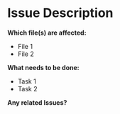 # Issue Description

**Which file(s) are affected:**
 - File 1
 - File 2

**What needs to be done:**
 - Task 1
 - Task 2

**Any related Issues?**
